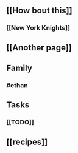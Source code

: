 ## [[How bout this]]
### [[New York Knights]]
## [[Another page]]
## Family
### #ethan
## Tasks
### [[TODO]]
## [[recipes]]
